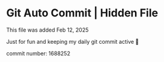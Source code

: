 # Git Auto Commit | Hidden File

This file was added Feb 12, 2025

Just for fun and keeping my daily git commit active 🤪

commit number: 1688252
